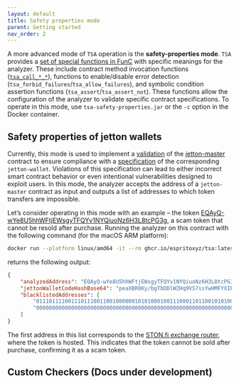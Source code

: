 ```yaml
---
layout: default
title: Safety properties mode
parent: Getting started
nav_order: 2
---
```


A more advanced mode of `TSA` operation is the **safety-properties mode**. `TSA` provides a [set of special functions in FunC](https://github.com/espritoxyz/tsa/blob/master/tsa-safety-properties/src/main/resources/imports/tsa_functions.fc) with specific meanings for the analyzer. 
These include contract method invocation functions ([`tsa_call_*_*`](../design/tsa-checker-functions.md)), functions to enable/disable error detection (`tsa_forbid_failures`/`tsa_allow_failures`), and symbolic condition assertion functions (`tsa_assert`/`tsa_assert_not`).
These functions allow the configuration of the analyzer to validate specific contract specifications.
To operate in this mode, use `tsa-safety-properties.jar` or the `-c` option in the Docker container.

## Safety properties of jetton wallets
 
Currently, this mode is used to implement a [validation](https://github.com/espritoxyz/tsa/blob/master/tsa-safety-properties/src/main/resources/checkers/symbolic_transfer.fc) of the [jetton-master](https://github.com/ton-blockchain/TEPs/blob/master/text/0074-jettons-standard.md#jetton-master-contract) contract to ensure compliance with a [specification](https://github.com/ton-blockchain/TEPs/blob/master/text/0074-jettons-standard.md) of the corresponding `jetton-wallet`. 
Violations of this specification can lead to either incorrect smart contract behavior or even intentional vulnerabilities designed to exploit users. 
In this mode, the analyzer accepts the address of a `jetton-master` contract as input and outputs a list of addresses to which token transfers are impossible.

Let’s consider operating in this mode with an example – the token [EQAyQ-wYe8U5hhWFtjEWsgyTFQYv1NYQiuoNz6H3L8tcPG3g](https://tonviewer.com/EQAyQ-wYe8U5hhWFtjEWsgyTFQYv1NYQiuoNz6H3L8tcPG3g), a scam token that cannot be resold after purchase. 
Running the analyzer on this contract with the following command (for the macOS ARM platform):

```bash
docker run --platform linux/amd64 -it --rm ghcr.io/espritoxyz/tsa:latest -c -a EQAyQ-wYe8U5hhWFtjEWsgyTFQYv1NYQiuoNz6H3L8tcPG3g
```

returns the following output:

```json
{
    "analyzedAddress": "EQAyQ-wYe8U5hhWFtjEWsgyTFQYv1NYQiuoNz6H3L8tcPG3g",
    "jettonWalletCodeHashBase64": "peaXBR8Ky/bgTbDDlWZHq9VS7ssYwHMFYXIRusEhmcc=",
    "blacklistedAddresses": [
        "0111011110011101110011001000000101010001001110001101100101010000000011100100010010011100010100101001000111100111111100010010011100111000110000100011110101010111010110110101001100010000000000000000111101101010001001010011101111010110000001110011100001001110",
        "0000000000000000000000000000000000000000000000000000000000000000000000000000000000000000000000000000000000000000000000000000000000000000000000000000000000000000000000000000000000000000000000000000000000000000000000000000000000000000000000000000000000000000"
    ]
}
```

The first address in this list corresponds to the [STON.fi exchange router](https://ston.fi/), where the token is hosted. This indicates that the token cannot be sold after purchase, confirming it as a scam token.

## Custom Checkers (Docs under development)

